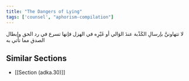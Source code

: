 ```yaml
---
title: "The Dangers of Lying"
tags: ['counsel', "aphorism-compilation"]
---
```


 لا تتهاوننَّ بإرسالِ الكَذْبة عندَ الوَالي أو غَيْرِه في الهزل فإنها تسرع في رد الحق وإبطال الصدق مما تأتي به

## Similar Sections
- [[Section (adka.30)]]
